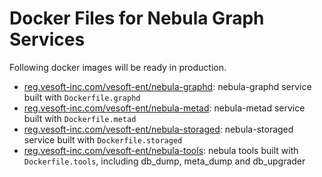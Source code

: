 # Docker Files for Nebula Graph Services

Following docker images will be ready in production.

- [reg.vesoft-inc.com/vesoft-ent/nebula-graphd](https://reg.vesoft-inc.com/harbor/projects/80/repositories/nebula-graphd): nebula-graphd service built with `Dockerfile.graphd`
- [reg.vesoft-inc.com/vesoft-ent/nebula-metad](https://reg.vesoft-inc.com/harbor/projects/80/repositories/nebula-metad): nebula-metad service built with `Dockerfile.metad`
- [reg.vesoft-inc.com/vesoft-ent/nebula-storaged](https://reg.vesoft-inc.com/harbor/projects/80/repositories/nebula-storaged): nebula-storaged service built with `Dockerfile.storaged`
- [reg.vesoft-inc.com/vesoft-ent/nebula-tools](https://reg.vesoft-inc.com/harbor/projects/80/repositories/nebula-tools): nebula tools built with `Dockerfile.tools`, including db_dump, meta_dump and db_upgrader
